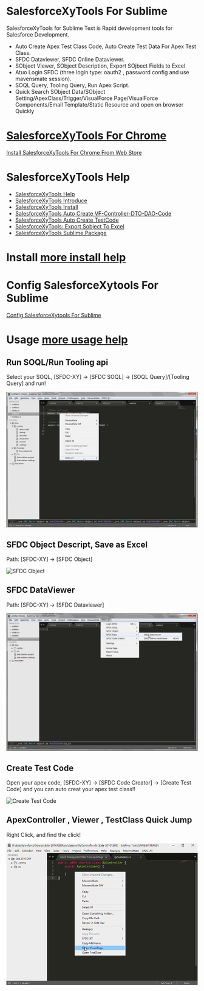 # SalesforceXyTools For Sublime

SalesforceXyTools for Sublime Text is Rapid development tools for Salesforce Development.

* Auto Create Apex Test Class Code, Auto Create Test Data For Apex Test Class.
* SFDC Dataviewer, SFDC Online Dataviewer.
* SObject Viewer, SObject Description, Export SOjbect Fields to Excel
* Atuo Login SFDC (three login type: oauth2 , password config and use mavensmate session).
* SOQL Query, Tooling Query, Run Apex Script.
* Quick Search SObject Data/SObject Setting/ApexClass/Trigger/VisualForce Page/VisualForce Components/Email Template/Static Resource and open on browser Quickly

# [SalesforceXyTools For Chrome](http://salesforcexytools.com/Salesforce/SalesforceXyTools-For-Chrome.html)
 [Install SalesforceXyTools For Chrome From Web Store](https://chrome.google.com/webstore/detail/salesforcexytools/ehklfkbacogbanjgekccnbfdgjechlmf)


# SalesforceXyTools Help

  * [SalesforceXyTools Help](http://salesforcexytools.com/Salesforce/SalesforceXyTools-For-Sublime.html)
  * [SalesforceXyTools Introduce](http://salesforcexytools.com/Salesforce/SalesforceXyTools-For-Sublime.html#SalesforceXyTools-for-Sublime)
  * [SalesforceXyTools Install](http://salesforcexytools.com/Salesforce/SalesforceXyTools-For-Sublime.html#How-to-Install)
  * [SalesforceXyTools Auto Create VF-Controller-DTO-DAO-Code](http://salesforcexytools.com/Salesforce/SalesforceXyTools-For-Sublime.html#Auto-Create-TestCode)
  * [SalesforceXyTools Auto Create TestCode](http://salesforcexytools.com/Salesforce/SalesforceXyTools-For-Sublime.html#Auto-Create-TestCode)
  * [SalesforceXyTools: Export Sobject To Excel](http://salesforcexytools.com/Salesforce/SalesforceXyTools-For-Sublime.html#SalesforceXyTools-Export-Soject-To-Excel)
  * [SalesforceXyTools Sublime Package](https://packagecontrol.io/packages/SalesforceXyTools)


# Install [more install help](http://salesforcexytools.com/Salesforce/SalesforceXyTools-For-Sublime.html#How-to-Install)

# Config SalesforceXytools For Sublime
[Config SalesforceXytools For Sublime](http://salesforcexytools.com/Salesforce/SalesforceXyTools-For-Sublime.html#Config)

# Usage [more usage help](http://salesforcexytools.com/Salesforce/SalesforceXyTools-For-Sublime.html)

## Run SOQL/Run Tooling api
Select your SOQL, [SFDC-XY] -> [SFDC SOQL] -> [SOQL Query]/[Tooling Query] and run!

![Run SOQL](https://github.com/exiahuang/XyHelp/blob/master/SalesforceXyTools/sfdc_soql.gif?raw=true)


## SFDC Object Descript, Save as Excel
Path: [SFDC-XY] -> [SFDC Object]

![SFDC Object](https://github.com/exiahuang/XyHelp/blob/master/SalesforceXyTools/sfdc_object.gif?raw=true)


## SFDC DataViewer
Path: [SFDC-XY] -> [SFDC Dataviewer]

![SFDC Object](https://github.com/exiahuang/XyHelp/blob/master/SalesforceXyTools/dataviwer.gif?raw=true)


## Create Test Code
Open your apex code, [SFDC-XY] -> [SFDC Code Creator] -> [Create Test Code] and you can auto creat your apex test class!! 

![Create Test Code](https://github.com/exiahuang/XyHelp/blob/master/SalesforceXyTools/test_class_create.gif?raw=true)


## ApexController , Viewer , TestClass Quick Jump 
Right Click, and find the click!

![Controller_VF_Jump](https://github.com/exiahuang/XyHelp/blob/master/SalesforceXyTools/Controller_VF_Jump.gif?raw=true)

